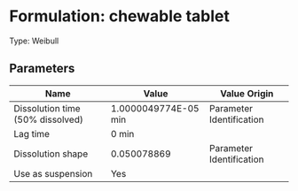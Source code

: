 # Formulation: chewable tablet

Type: Weibull
## Parameters

Name                             | Value                | Value Origin             |
-------------------------------- | -------------------- | ------------------------ |
Dissolution time (50% dissolved) | 1.0000049774E-05 min | Parameter Identification |
Lag time                         | 0 min                |                          |
Dissolution shape                | 0.050078869          | Parameter Identification |
Use as suspension                | Yes                  |                          |

